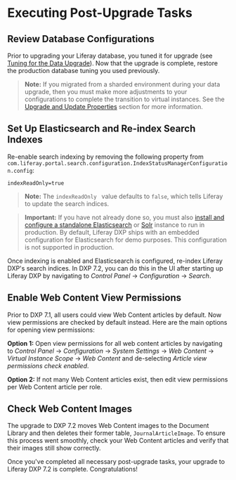 # Executing Post-Upgrade Tasks

## Review Database Configurations

Prior to upgrading your Liferay database, you tuned it for upgrade (see [Tuning for the Data Upgrade](./05-tuning-for-the-data-upgrade.md)). Now that the upgrade is complete, restore the production database tuning you used previously.

> **Note:** If you migrated from a sharded environment during your data upgrade, then you must make more adjustments to your configurations to complete the transition to virtual instances. See the [Upgrade and Update Properties](./97-upgrading-a-sharded-environment.md#Upgrade-and-Update-Properties) section for more information.

## Set Up Elasticsearch and Re-index Search Indexes

Re-enable search indexing by removing the following property from `com.liferay.portal.search.configuration.IndexStatusManagerConfiguration.config`:

```properties
indexReadOnly=true
```

> **Note:** The `indexReadOnly ` value defaults to `false`, which tells Liferay to update the search indices.

> **Important:** If you have not already done so, you must also [install and configure a standalone Elasticsearch](https://help.liferay.com/hc/en-us/articles/360028711132-Installing-Elasticsearch) or [Solr](placeholder) instance to run in production. By default, Liferay DXP ships with an embedded configuration for Elasticsearch for demo purposes. This configuration is not supported in production.

Once indexing is enabled and Elasticsearch is configured, re-index Liferay DXP's search indices. In DXP 7.2, you can do this in the UI after starting up Liferay DXP by navigating to _Control Panel_ → _Configuration_ → _Search_.

<!-- screenshot please -->

## Enable Web Content View Permissions

Prior to DXP 7.1, all users could view Web Content articles by default. Now view permissions are checked by default instead. Here are the main options for opening view permissions:

**Option 1:** Open view permissions for all web content articles by navigating to _Control Panel_ → _Configuration_ → _System Settings_ → _Web Content_ → _Virtual Instance Scope_ → _Web Content_ and de-selecting _Article view permissions check enabled_. 

**Option 2:** If not many Web Content articles exist, then edit view permissions per Web Content article per role.

## Check Web Content Images

The upgrade to DXP 7.2 moves Web Content images to the Document Library and then deletes their former table, `JournalArticleImage`. To ensure this process went smoothly, check your Web Content articles and verify that their images still show correctly.

Once you've completed all necessary post-upgrade tasks, your upgrade to Liferay DXP 7.2 is complete. Congratulations!
